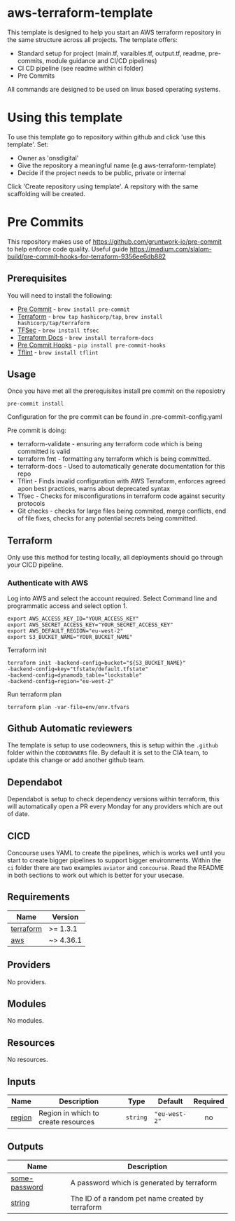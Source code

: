 # aws-terraform-template
This template is designed to help you start an AWS terraform repository in the same structure across all projects. 
The template offers:
- Standard setup for project (main.tf, varaibles.tf, output.tf, readme, pre-commits, module guidance and CI/CD pipelines)
- CI CD pipeline (see readme within ci folder)
- Pre Commits 

All commands are designed to be used on linux based operating systems.


# Using this template

To use this template go to repository within github and click 'use this template'.
Set:
- Owner as 'onsdigital' 
- Give the repository a meaningful name (e.g aws-terraform-template)
- Decide if the project needs to be public, private or internal

Click 'Create repository using template'. A repsitory with the same scaffolding will be created.

# Pre Commits

This repository makes use of https://github.com/gruntwork-io/pre-commit to help enforce code quality. 
Useful guide https://medium.com/slalom-build/pre-commit-hooks-for-terraform-9356ee6db882

## Prerequisites

You will need to install the following:

- [Pre Commit](https://github.com/gruntwork-io/pre-commit) -
`brew install pre-commit`
- [Terraform](https://learn.hashicorp.com/tutorials/terraform/install-cli) - `brew tap hashicorp/tap`, 
              `brew install hashicorp/tap/terraform`
- [TFSec](https://github.com/aquasecurity/tfsec) - `brew install tfsec`
- [Terraform Docs](https://terraform-docs.io/user-guide/installation/) - `brew install terraform-docs`
- [Pre Commit Hooks](https://github.com/pre-commit/pre-commit-hooks) - `pip install pre-commit-hooks`
- [Tflint](https://github.com/terraform-linters/tflint) - `brew install tflint`

## Usage

Once you have met all the prerequisites install pre commit on the reposiotry 

```
pre-commit install
```

Configuration for the pre commit can be found in .pre-commit-config.yaml

Pre commit is doing:
- terraform-validate - ensuring any terraform code which is being committed is valid
- terraform fmt - formatting any terraform which is being committed. 
- terraform-docs - Used to automatically generate documentation for this repo
- Tflint - Finds invalid configuration with AWS Terraform, enforces agreed apon best practices, warns about deprecated syntax
- Tfsec - Checks for misconfigurations in terraform code against security protocols
- Git checks - checks for large files being commited, merge conflicts, end of file fixes, checks for any potential secrets being committed.


## Terraform

Only use this method for testing locally, all deployments should go through your CICD pipeline.

### Authenticate with AWS

Log into AWS and select the account required. Select Command line and programmatic access and select option 1.

```
export AWS_ACCESS_KEY_ID="YOUR_ACCESS_KEY"
export AWS_SECRET_ACCESS_KEY="YOUR_SECRET_ACCESS_KEY"
export AWS_DEFAULT_REGION="eu-west-2"
export S3_BUCKET_NAME="YOUR_BUCKET_NAME"
```

Terraform init 

```
terraform init -backend-config=bucket="${S3_BUCKET_NAME}"
-backend-config=key="tfstate/default.tfstate"
-backend-config=dynamodb_table="lockstable"
-backend-config=region="eu-west-2"
```

Run terraform plan 

```
terraform plan -var-file=env/env.tfvars
```

## Github Automatic reviewers

The template is setup to use codeowners, this is setup within the `.github` folder within the `CODEOWNERS` file. By default it is set to the CIA team, to update this change or add another github team.

## Dependabot

Dependabot is setup to check dependency versions within terraform, this will automatically open a PR every Monday for any providers which are out of date.

## CICD

Concourse uses YAML to create the pipelines, which is works well until you start to create bigger pipelines to support bigger environments. 
Within the `ci` folder there are two examples `aviator` and `concourse`. Read the README in both sections to work out which is better for your usecase. 

<!-- BEGIN_TF_DOCS -->
## Requirements

| Name | Version |
|------|---------|
| <a name="requirement_terraform"></a> [terraform](#requirement\_terraform) | >= 1.3.1 |
| <a name="requirement_aws"></a> [aws](#requirement\_aws) | ~> 4.36.1 |

## Providers

No providers.

## Modules

No modules.

## Resources

No resources.

## Inputs

| Name | Description | Type | Default | Required |
|------|-------------|------|---------|:--------:|
| <a name="input_region"></a> [region](#input\_region) | Region in which to create resources | `string` | `"eu-west-2"` | no |

## Outputs

| Name | Description |
|------|-------------|
| <a name="output_some-password"></a> [some-password](#output\_some-password) | A password which is generated by terraform |
| <a name="output_string"></a> [string](#output\_string) | The ID of a random pet name created by terraform |
<!-- END_TF_DOCS -->
